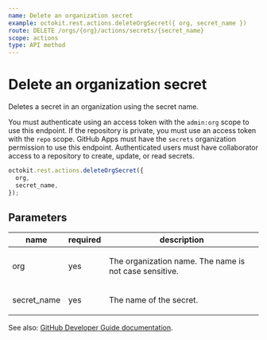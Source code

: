 ```yaml
---
name: Delete an organization secret
example: octokit.rest.actions.deleteOrgSecret({ org, secret_name })
route: DELETE /orgs/{org}/actions/secrets/{secret_name}
scope: actions
type: API method
---
```


# Delete an organization secret

Deletes a secret in an organization using the secret name.

You must authenticate using an access token with the `admin:org` scope to use this endpoint.
If the repository is private, you must use an access token with the `repo` scope.
GitHub Apps must have the `secrets` organization permission to use this endpoint.
Authenticated users must have collaborator access to a repository to create, update, or read secrets.

```js
octokit.rest.actions.deleteOrgSecret({
  org,
  secret_name,
});
```

## Parameters

<table>
  <thead>
    <tr>
      <th>name</th>
      <th>required</th>
      <th>description</th>
    </tr>
  </thead>
  <tbody>
    <tr><td>org</td><td>yes</td><td>

The organization name. The name is not case sensitive.

</td></tr>
<tr><td>secret_name</td><td>yes</td><td>

The name of the secret.

</td></tr>
  </tbody>
</table>

See also: [GitHub Developer Guide documentation](https://docs.github.com/rest/actions/secrets#delete-an-organization-secret).
